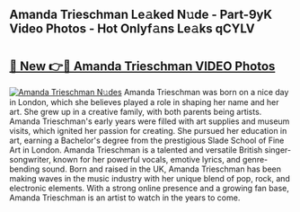 ## Amanda Trieschman Le𝚊ked N𝚞de - Part-9yK Video Photos - Hot Onlyf𝚊ns Le𝚊ks qCYLV

# <h2><a href="http://ac34154.deff.icu/?id=Amanda+Trieschman">🔗 New 👉🔴 Amanda Trieschman VIDEO Photos</a></h2>

[![Amanda Trieschman N𝚞des](https://i.imgur.com/rIISA9y.gif)](http://ac34154.deff.icu/?id=Amanda+Trieschman)
Amanda Trieschman was born on a nice day in London, which she believes played a role in shaping her name and her art. She grew up in a creative family, with both parents being artists. Amanda Trieschman's early years were filled with art supplies and museum visits, which ignited her passion for creating. She pursued her education in art, earning a Bachelor's degree from the prestigious Slade School of Fine Art in London. Amanda Trieschman is a talented and versatile British singer-songwriter, known for her powerful vocals, emotive lyrics, and genre-bending sound. Born and raised in the UK, Amanda Trieschman has been making waves in the music industry with her unique blend of pop, rock, and electronic elements. With a strong online presence and a growing fan base, Amanda Trieschman is an artist to watch in the years to come.
